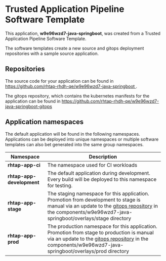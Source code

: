 # Trusted Application Pipeline Software Template

This application, **w9e96wzd7-java-springboot**, was created from a Trusted Application Pipeline Software Template.

The software templates create a new source and gitops deployment repositories with a sample source application. 

## Repositories

The source code for your application can be found in [https://github.com/rhtap-rhdh-qe/w9e96wzd7-java-springboot ](https://github.com/rhtap-rhdh-qe/w9e96wzd7-java-springboot ).
 
The gitops repository, which contains the kubernetes manifests for the application can be found in 
[https://github.com/rhtap-rhdh-qe/w9e96wzd7-java-springboot-gitops ](https://github.com/rhtap-rhdh-qe/w9e96wzd7-java-springboot-gitops ) 

## Application namespaces 

The default application will be found in the following namespaces. Applications can be deployed into unique namespaces or multiple software templates can also bet generated into the same group namespaces.  

|  Namespace   |  Description   |  
| -------- | -------- |
| **rhtap-app-ci** | The namespace used for CI workloads |
| **rhtap-app-development** | The default application during development. Every build will be deployed to this namespace for testing. |
| **rhtap-app-stage** | The staging namespace for this application. Promotion from development to stage is manual via an update to the [gitops repository](https://github.com/rhtap-rhdh-qe/w9e96wzd7-java-springboot-gitops ) in the components/w9e96wzd7-java-springboot/overlays/stage directory |
| **rhtap-app-prod** | The production namespace for this application. Promotion from stage to production is manual via an update to the [gitops repository](https://github.com/rhtap-rhdh-qe/w9e96wzd7-java-springboot-gitops ) in the components/w9e96wzd7-java-springboot/overlays/prod directory |